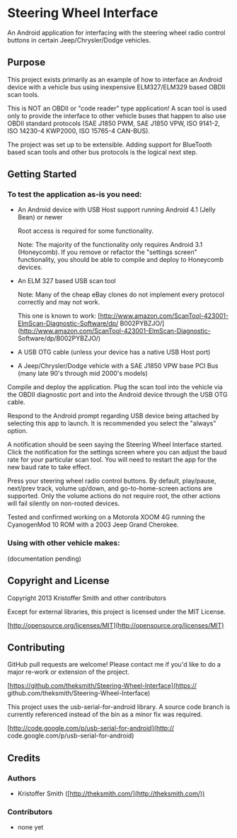 # Steering Wheel Interface

An Android application for interfacing with the steering wheel radio
control buttons in certain Jeep/Chrysler/Dodge vehicles.

## Purpose

This project exists primarily as an example of how to interface an
Android device with a vehicle bus using inexpensive ELM327/ELM329 based
OBDII scan tools.

This is NOT an OBDII or "code reader" type application! A scan tool is
used only to provide the interface to other vehicle buses that happen 
to also use OBDII standard protocols (SAE J1850 PWM, SAE J1850 VPW, 
ISO 9141-2, ISO 14230-4 KWP2000, ISO 15765-4 CAN-BUS).

The project was set up to be extensible. Adding support for BlueTooth 
based scan tools and other bus protocols is the logical next step.

## Getting Started

### To test the application as-is you need:

+	An Android device with USB Host support running Android 4.1 (Jelly
	Bean) or newer

	Root access is required for some functionality.
	
	Note: The majority of the functionality only requires
	Android 3.1 (Honeycomb). If you remove or refactor the "settings screen"
	functionality, you should be able to compile and deploy to Honeycomb
	devices.

+	An ELM 327 based USB scan tool
	
	Note: Many of the cheap eBay clones do not implement every protocol 
	correctly and may not work.
	
	This one is known to work:
	[http://www.amazon.com/ScanTool-423001-ElmScan-Diagnostic-Software/dp/
	B002PYBZJO/](http://www.amazon.com/ScanTool-423001-ElmScan-Diagnostic-
	Software/dp/B002PYBZJO/)

+	A USB OTG cable	(unless your device has a native USB Host port)

+	A Jeep/Chrysler/Dodge vehicle with a SAE J1850 VPW base PCI Bus
	(many late 90's through mid 2000's models)

Compile and deploy the application. Plug the scan tool into the vehicle
via the OBDII diagnostic port and into the Android device through the
USB OTG cable. 

Respond to the Android prompt regarding USB device being attached by 
selecting this app to launch. It is recommended you select the "always" 
option.

A notification should be seen saying the Steering Wheel Interface started. 
Click the notification for the settings screen where you can adjust the 
baud rate for your particular scan tool. You will need to restart the app 
for the new baud rate to take effect.

Press your steering wheel radio control buttons. By default, play/pause, 
next/prev track, volume up/down, and go-to-home-screen actions are
supported. Only the volume actions do not require root, the other actions 
will fail silently on non-rooted devices.

Tested and confirmed working on a Motorola XOOM 4G running the 
CyanogenMod 10 ROM with a 2003 Jeep Grand Cherokee.

### Using with other vehicle makes:

(documentation pending)

## Copyright and License

Copyright 2013 Kristoffer Smith and other contributors

Except for external libraries, this project is licensed under 
the MIT License.

[http://opensource.org/licenses/MIT](http://opensource.org/licenses/MIT)

## Contributing

GitHub pull requests are welcome! Please contact me if you'd like to do
a major re-work or extension of the project.

[https://github.com/theksmith/Steering-Wheel-Interface](https://
github.com/theksmith/Steering-Wheel-Interface)

This project uses the usb-serial-for-android library. A source code
branch is currently referenced instead of the bin as a minor fix was
required. 

[http://code.google.com/p/usb-serial-for-android](http://
code.google.com/p/usb-serial-for-android)

## Credits

### Authors

+ Kristoffer Smith ([http://theksmith.com/](http://theksmith.com/))

### Contributors

+ none yet